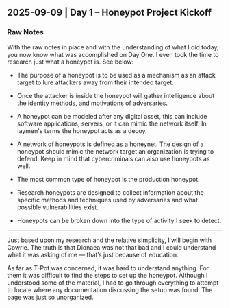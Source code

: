 ## 2025-09-09 | Day 1 – Honeypot Project Kickoff

### Raw Notes
With the raw notes in place and with the understanding of what I did today, you now know what was accomplished on Day One. I even took the time to research just what a honeypot is. See below:

- The purpose of a honeypot is to be used as a mechanism as an attack target to lure attackers away from their intended target.  

- Once the attacker is inside the honeypot will gather intelligence about the identity methods, and motivations of adversaries.  

- A honeypot can be modeled after any digital asset, this can include software applications, servers, or it can mimic the network itself. In laymen's terms the honeypot acts as a decoy.  

- A network of honeypots is defined as a honeynet. The design of a honeypot should mimic the network target an organization is trying to defend. Keep in mind that cybercriminals can also use honeypots as well.  

- The most common type of honeypot is the production honeypot.  

- Research honeypots are designed to collect information about the specific methods and techniques used by adversaries and what possible vulnerabilities exist.  

- Honeypots can be broken down into the type of activity I seek to detect.  

---

Just based upon my research and the relative simplicity, I will begin with Cowrie. The truth is that Dionaea was not that bad and I could understand what it was asking of me — that’s just because of education.  

As far as T-Pot was concerned, it was hard to understand anything. For them it was difficult to find the steps to set up the honeypot. Although I understood some of the material, I had to go through everything to attempt to locate where any documentation discussing the setup was found. The page was just so unorganized.  
